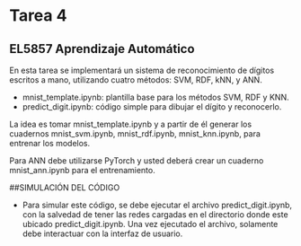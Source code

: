 # Tarea 4

## EL5857 Aprendizaje Automático

En esta tarea se implementará un sistema de reconocimiento de dígitos
escritos a mano, utilizando cuatro métodos: SVM, RDF, kNN, y ANN.

- mnist\_template.ipynb: plantilla base para los métodos SVM, RDF y KNN.
- predict\_digit.ipynb: código simple para dibujar el dígito y reconocerlo.

La idea es tomar mnist\_template.ipynb y a partir de él generar los
cuadernos mnist\_svm.ipynb, mnist\_rdf.ipynb, mnist\_knn.ipynb, para
entrenar los modelos.

Para ANN debe utilizarse PyTorch y usted deberá crear un cuaderno
mnist\_ann.ipynb para el entrenamiento.

##SIMULACIÓN DEL CÓDIGO

- Para simular este código, se debe ejecutar el archivo predict\_digit.ipynb, con la
  salvedad de tener las redes cargadas en el directorio donde este ubicado predict\_digit.ipynb.
  Una vez ejecutado el archivo, solamente debe interactuar con la interfaz de usuario.
